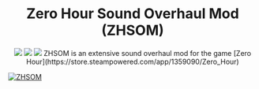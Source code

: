 <h1 align="center">Zero Hour Sound Overhaul Mod (ZHSOM) </h1>
<p align="center">
  <img src="https://img.shields.io/badge/MAINTAINED-YES-green?style=for-the-badge">
  <img src="https://img.shields.io/badge/LICENSE-MIT-blue?style=for-the-badge">
  <img src="https://img.shields.io/github/issues/VaughnValle/zhsom?style=for-the-badge">
   ZHSOM is an extensive sound overhaul mod for the game [Zero Hour](https://store.steampowered.com/app/1359090/Zero_Hour) 
</p>

[![ZHSOM](http://i3.ytimg.com/vi/768X81YCymM/maxresdefault.jpg "ZHSOM Header")](https://store.steampowered.com/app/1359090/Zero_Hour)


